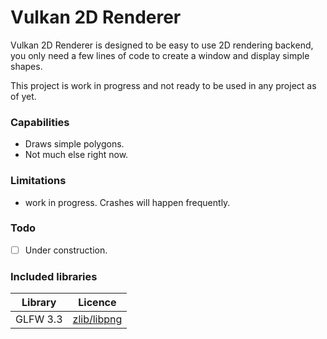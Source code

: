 
# Vulkan 2D Renderer

Vulkan 2D Renderer is designed to be easy to use 2D rendering backend, you only need a few lines of code to create a window and display simple shapes.

This project is work in progress and not ready to be used in any project as of yet.

### Capabilities

- Draws simple polygons.
- Not much else right now.


### Limitations

- work in progress. Crashes will happen frequently.


### Todo

- [ ] Under construction.


### Included libraries

| Library | Licence |
| --- | --- |
| GLFW 3.3 | [zlib/libpng](ExternalLibraries\glfw-3.3\LISENSE.md) |

